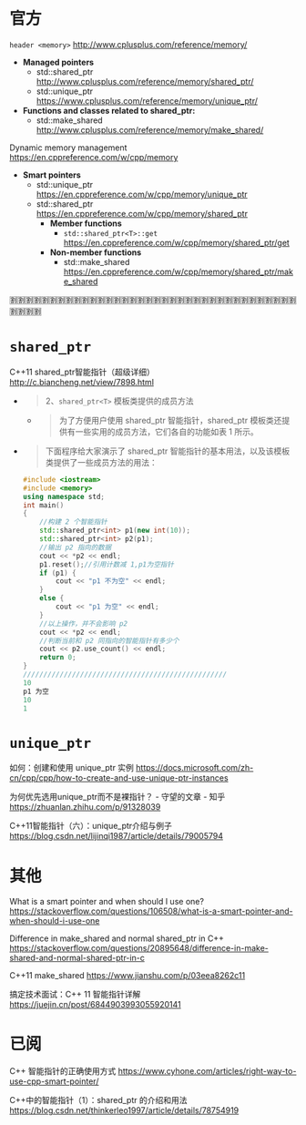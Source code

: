 
# 官方

`header <memory>` http://www.cplusplus.com/reference/memory/
- **Managed pointers**
  * std::shared_ptr http://www.cplusplus.com/reference/memory/shared_ptr/
  * std::unique_ptr https://www.cplusplus.com/reference/memory/unique_ptr/
- **Functions and classes related to shared_ptr:**
  * std::make_shared http://www.cplusplus.com/reference/memory/make_shared/

Dynamic memory management https://en.cppreference.com/w/cpp/memory
- **Smart pointers**
  * std::unique_ptr https://en.cppreference.com/w/cpp/memory/unique_ptr
  * std::shared_ptr https://en.cppreference.com/w/cpp/memory/shared_ptr
    + **Member functions**
      - `std::shared_ptr<T>::get` https://en.cppreference.com/w/cpp/memory/shared_ptr/get
    + **Non-member functions**
      - std::make_shared https://en.cppreference.com/w/cpp/memory/shared_ptr/make_shared

:u5272::u5272::u5272::u5272::u5272::u5272::u5272::u5272::u5272::u5272::u5272::u5272::u5272::u5272::u5272::u5272::u5272::u5272::u5272::u5272::u5272::u5272::u5272::u5272::u5272::u5272::u5272::u5272::u5272::u5272::u5272::u5272::u5272::u5272::u5272::u5272::u5272::u5272::u5272::u5272:

# `shared_ptr`

C++11 shared_ptr智能指针（超级详细） http://c.biancheng.net/view/7898.html
- > 2、`shared_ptr<T>` 模板类提供的成员方法
  * > 为了方便用户使用 shared_ptr 智能指针，shared_ptr<T> 模板类还提供有一些实用的成员方法，它们各自的功能如表 1 所示。
- > 下面程序给大家演示了 shared_ptr 智能指针的基本用法，以及该模板类提供了一些成员方法的用法：
  ```cpp
  #include <iostream>
  #include <memory>
  using namespace std;
  int main()
  {
      //构建 2 个智能指针
      std::shared_ptr<int> p1(new int(10));
      std::shared_ptr<int> p2(p1);
      //输出 p2 指向的数据
      cout << *p2 << endl;
      p1.reset();//引用计数减 1,p1为空指针
      if (p1) {
          cout << "p1 不为空" << endl;
      }
      else {
          cout << "p1 为空" << endl;
      }
      //以上操作，并不会影响 p2
      cout << *p2 << endl;
      //判断当前和 p2 同指向的智能指针有多少个
      cout << p2.use_count() << endl;
      return 0;
  }
  //////////////////////////////////////////////////
  10
  p1 为空
  10
  1
  ```

# `unique_ptr` 

如何：创建和使用 unique_ptr 实例 https://docs.microsoft.com/zh-cn/cpp/cpp/how-to-create-and-use-unique-ptr-instances

为何优先选用unique_ptr而不是裸指针？ - 守望的文章 - 知乎 https://zhuanlan.zhihu.com/p/91328039

C++11智能指针（六）：unique_ptr介绍与例子 https://blog.csdn.net/lijinqi1987/article/details/79005794

# 其他

What is a smart pointer and when should I use one? https://stackoverflow.com/questions/106508/what-is-a-smart-pointer-and-when-should-i-use-one

Difference in make_shared and normal shared_ptr in C++ https://stackoverflow.com/questions/20895648/difference-in-make-shared-and-normal-shared-ptr-in-c

C++11 make_shared https://www.jianshu.com/p/03eea8262c11

搞定技术面试：C++ 11 智能指针详解 https://juejin.cn/post/6844903993055920141

# 已阅

C++ 智能指针的正确使用方式 https://www.cyhone.com/articles/right-way-to-use-cpp-smart-pointer/

C++中的智能指针（1）：shared_ptr 的介绍和用法 https://blog.csdn.net/thinkerleo1997/article/details/78754919
